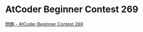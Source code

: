 AtCoder Beginner Contest 269
===

[問題 - AtCoder Beginner Contest 269](https://atcoder.jp/contests/abc269/tasks)
